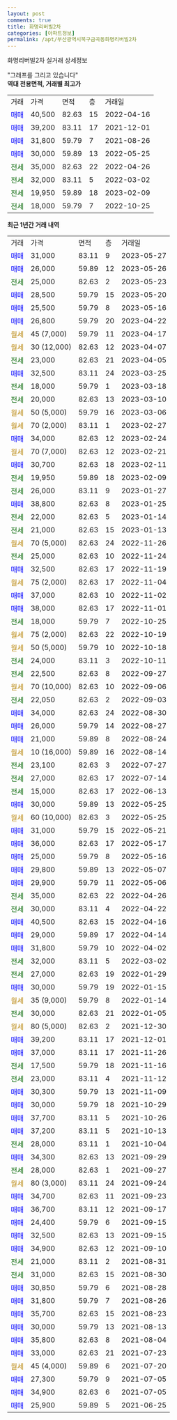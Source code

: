 ```yaml
---
layout: post
comments: true
title: 화명리버빌2차
categories: [아파트정보]
permalink: /apt/부산광역시북구금곡동화명리버빌2차
---
```


화명리버빌2차 실거래 상세정보

<script type="text/javascript">
  google.charts.load('current', {'packages':['line', 'corechart']});
  google.charts.setOnLoadCallback(drawChart);

  function drawChart() {
    var data = new google.visualization.DataTable();
    data.addColumn('date', '거래일');
    data.addColumn('number', "매매");
    data.addColumn('number', "전세");
    data.addColumn('number', "전매");

    data.addRows([[new Date(Date.parse("2023-05-27")), 31000, null, null], [new Date(Date.parse("2023-05-26")), 26000, null, null], [new Date(Date.parse("2023-05-23")), null, 25000, null], [new Date(Date.parse("2023-05-20")), 28500, null, null], [new Date(Date.parse("2023-05-16")), 25500, null, null], [new Date(Date.parse("2023-04-22")), 26800, null, null], [new Date(Date.parse("2023-04-17")), null, null, null], [new Date(Date.parse("2023-04-07")), null, null, null], [new Date(Date.parse("2023-04-05")), null, 23000, null], [new Date(Date.parse("2023-03-25")), 32500, null, null], [new Date(Date.parse("2023-03-18")), null, 18000, null], [new Date(Date.parse("2023-03-10")), null, 20000, null], [new Date(Date.parse("2023-03-06")), null, null, null], [new Date(Date.parse("2023-02-27")), null, null, null], [new Date(Date.parse("2023-02-24")), 34000, null, null], [new Date(Date.parse("2023-02-21")), null, null, null], [new Date(Date.parse("2023-02-11")), 30700, null, null], [new Date(Date.parse("2023-02-09")), null, 19950, null], [new Date(Date.parse("2023-01-27")), null, 26000, null], [new Date(Date.parse("2023-01-25")), 38800, null, null], [new Date(Date.parse("2023-01-14")), null, 22000, null], [new Date(Date.parse("2023-01-13")), null, 21000, null], [new Date(Date.parse("2022-11-26")), null, null, null], [new Date(Date.parse("2022-11-24")), null, 25000, null], [new Date(Date.parse("2022-11-19")), 32500, null, null], [new Date(Date.parse("2022-11-04")), null, null, null], [new Date(Date.parse("2022-11-02")), 37000, null, null], [new Date(Date.parse("2022-11-01")), 38000, null, null], [new Date(Date.parse("2022-10-25")), null, 18000, null], [new Date(Date.parse("2022-10-19")), null, null, null], [new Date(Date.parse("2022-10-18")), null, null, null], [new Date(Date.parse("2022-10-11")), null, 24000, null], [new Date(Date.parse("2022-09-27")), null, 22500, null], [new Date(Date.parse("2022-09-06")), null, null, null], [new Date(Date.parse("2022-09-03")), null, 22050, null], [new Date(Date.parse("2022-08-30")), 34000, null, null], [new Date(Date.parse("2022-08-27")), 26000, null, null], [new Date(Date.parse("2022-08-24")), 21000, null, null], [new Date(Date.parse("2022-08-14")), null, null, null], [new Date(Date.parse("2022-07-27")), null, 23100, null], [new Date(Date.parse("2022-07-14")), null, 27000, null], [new Date(Date.parse("2022-06-13")), null, 15000, null], [new Date(Date.parse("2022-05-25")), 30000, null, null], [new Date(Date.parse("2022-05-25")), null, null, null], [new Date(Date.parse("2022-05-21")), 31000, null, null], [new Date(Date.parse("2022-05-17")), 36000, null, null], [new Date(Date.parse("2022-05-16")), 25000, null, null], [new Date(Date.parse("2022-05-07")), 29800, null, null], [new Date(Date.parse("2022-05-06")), 29900, null, null], [new Date(Date.parse("2022-04-26")), null, 35000, null], [new Date(Date.parse("2022-04-22")), null, 30000, null], [new Date(Date.parse("2022-04-16")), 40500, null, null], [new Date(Date.parse("2022-04-14")), 29000, null, null], [new Date(Date.parse("2022-04-02")), 31800, null, null], [new Date(Date.parse("2022-03-02")), null, 32000, null], [new Date(Date.parse("2022-01-29")), null, 27000, null], [new Date(Date.parse("2022-01-15")), 30000, null, null], [new Date(Date.parse("2022-01-14")), null, null, null], [new Date(Date.parse("2022-01-05")), null, 30000, null], [new Date(Date.parse("2021-12-30")), null, null, null], [new Date(Date.parse("2021-12-01")), 39200, null, null], [new Date(Date.parse("2021-11-26")), 37000, null, null], [new Date(Date.parse("2021-11-16")), null, 17500, null], [new Date(Date.parse("2021-11-12")), null, 23000, null], [new Date(Date.parse("2021-11-09")), 30300, null, null], [new Date(Date.parse("2021-10-29")), 30000, null, null], [new Date(Date.parse("2021-10-26")), 37700, null, null], [new Date(Date.parse("2021-10-13")), 37200, null, null], [new Date(Date.parse("2021-10-04")), null, 28000, null], [new Date(Date.parse("2021-09-29")), 34300, null, null], [new Date(Date.parse("2021-09-27")), null, 28000, null], [new Date(Date.parse("2021-09-24")), null, null, null], [new Date(Date.parse("2021-09-23")), 34700, null, null], [new Date(Date.parse("2021-09-17")), 36700, null, null], [new Date(Date.parse("2021-09-15")), 24400, null, null], [new Date(Date.parse("2021-09-15")), 32500, null, null], [new Date(Date.parse("2021-09-10")), 34900, null, null], [new Date(Date.parse("2021-08-31")), null, 21000, null], [new Date(Date.parse("2021-08-30")), null, 31000, null], [new Date(Date.parse("2021-08-28")), 30850, null, null], [new Date(Date.parse("2021-08-26")), 31800, null, null], [new Date(Date.parse("2021-08-23")), 35700, null, null], [new Date(Date.parse("2021-08-13")), 30000, null, null], [new Date(Date.parse("2021-08-04")), 35800, null, null], [new Date(Date.parse("2021-07-23")), 33000, null, null], [new Date(Date.parse("2021-07-20")), null, null, null], [new Date(Date.parse("2021-07-05")), 27300, null, null], [new Date(Date.parse("2021-07-05")), 34900, null, null], [new Date(Date.parse("2021-06-25")), 25900, null, null]]);

    var options = {
      hAxis: {
        format: 'yyyy/MM/dd'
      },    
      lineWidth: 0,
      pointsVisible: true,    
      title: '최근 1년간 유형별 실거래가 분포',
      legend: { position: 'bottom' }
    };

    var formatter = new google.visualization.NumberFormat({pattern:'###,###'} );
    formatter.format(data, 1);
    formatter.format(data, 2);
    
    setTimeout(function() {
        var chart = new google.visualization.LineChart(document.getElementById('columnchart_material'));
        chart.draw(data, (options));
        document.getElementById('loading').style.display = 'none';
    }, 200);
  }
</script>


<div id="loading" style="z-index:20; display: block; margin-left: 0px">"그래프를 그리고 있습니다"</div>
<div id="columnchart_material" style="width: 95%; margin-left: 0px; display: block"></div>
<!-- contents start -->
<b>역대 전용면적, 거래별 최고가</b>
<table class="sortable">
    <tr>
      <td>거래</td>
      <td>가격</td>
      <td>면적</td>
      <td>층</td>
      <td>거래일</td>
    </tr>
        <tr>
          <td><a style="color: blue">매매</a></td>
          <td>40,500</td>
          <td>82.63</td>
          <td>15</td>
          <td>2022-04-16</td>
        </tr>            <tr>
          <td><a style="color: blue">매매</a></td>
          <td>39,200</td>
          <td>83.11</td>
          <td>17</td>
          <td>2021-12-01</td>
        </tr>            <tr>
          <td><a style="color: blue">매매</a></td>
          <td>31,800</td>
          <td>59.79</td>
          <td>7</td>
          <td>2021-08-26</td>
        </tr>            <tr>
          <td><a style="color: blue">매매</a></td>
          <td>30,000</td>
          <td>59.89</td>
          <td>13</td>
          <td>2022-05-25</td>
        </tr>        
        <tr>
              <td><a style="color: darkgreen">전세</a></td>
              <td>35,000</td>
              <td>82.63</td>
              <td>22</td>
              <td>2022-04-26</td>
            </tr>            <tr>
              <td><a style="color: darkgreen">전세</a></td>
              <td>32,000</td>
              <td>83.11</td>
              <td>5</td>
              <td>2022-03-02</td>
            </tr>            <tr>
              <td><a style="color: darkgreen">전세</a></td>
              <td>19,950</td>
              <td>59.89</td>
              <td>18</td>
              <td>2023-02-09</td>
            </tr>            <tr>
              <td><a style="color: darkgreen">전세</a></td>
              <td>18,000</td>
              <td>59.79</td>
              <td>7</td>
              <td>2022-10-25</td>
            </tr>        
    
</table>

<b>최근 1년간 거래 내역</b>

<table class="sortable">
    <tr>
      <td>거래</td>
      <td>가격</td>
      <td>면적</td>
      <td>층</td>
      <td>거래일</td>
    </tr>
    <tr>
      <td><a style="color: blue">매매</a></td>
      <td>31,000</td>
      <td>83.11</td>
      <td>9</td>
      <td>2023-05-27</td>
    </tr>          <tr>
      <td><a style="color: blue">매매</a></td>
      <td>26,000</td>
      <td>59.89</td>
      <td>12</td>
      <td>2023-05-26</td>
    </tr>          <tr>
      <td><a style="color: darkgreen">전세</a></td>
      <td>25,000</td>
      <td>82.63</td>
      <td>2</td>
      <td>2023-05-23</td>
    </tr>          <tr>
      <td><a style="color: blue">매매</a></td>
      <td>28,500</td>
      <td>59.79</td>
      <td>15</td>
      <td>2023-05-20</td>
    </tr>          <tr>
      <td><a style="color: blue">매매</a></td>
      <td>25,500</td>
      <td>59.79</td>
      <td>8</td>
      <td>2023-05-16</td>
    </tr>          <tr>
      <td><a style="color: blue">매매</a></td>
      <td>26,800</td>
      <td>59.79</td>
      <td>20</td>
      <td>2023-04-22</td>
    </tr>          <tr>
      <td><a style="color: darkgoldenrod">월세</a></td>
      <td>45 (7,000)</td>
      <td>59.79</td>
      <td>11</td>
      <td>2023-04-17</td>
    </tr>          <tr>
      <td><a style="color: darkgoldenrod">월세</a></td>
      <td>30 (12,000)</td>
      <td>82.63</td>
      <td>12</td>
      <td>2023-04-07</td>
    </tr>          <tr>
      <td><a style="color: darkgreen">전세</a></td>
      <td>23,000</td>
      <td>82.63</td>
      <td>21</td>
      <td>2023-04-05</td>
    </tr>          <tr>
      <td><a style="color: blue">매매</a></td>
      <td>32,500</td>
      <td>83.11</td>
      <td>24</td>
      <td>2023-03-25</td>
    </tr>          <tr>
      <td><a style="color: darkgreen">전세</a></td>
      <td>18,000</td>
      <td>59.79</td>
      <td>1</td>
      <td>2023-03-18</td>
    </tr>          <tr>
      <td><a style="color: darkgreen">전세</a></td>
      <td>20,000</td>
      <td>82.63</td>
      <td>13</td>
      <td>2023-03-10</td>
    </tr>          <tr>
      <td><a style="color: darkgoldenrod">월세</a></td>
      <td>50 (5,000)</td>
      <td>59.79</td>
      <td>16</td>
      <td>2023-03-06</td>
    </tr>          <tr>
      <td><a style="color: darkgoldenrod">월세</a></td>
      <td>70 (2,000)</td>
      <td>83.11</td>
      <td>1</td>
      <td>2023-02-27</td>
    </tr>          <tr>
      <td><a style="color: blue">매매</a></td>
      <td>34,000</td>
      <td>82.63</td>
      <td>12</td>
      <td>2023-02-24</td>
    </tr>          <tr>
      <td><a style="color: darkgoldenrod">월세</a></td>
      <td>70 (7,000)</td>
      <td>82.63</td>
      <td>12</td>
      <td>2023-02-21</td>
    </tr>          <tr>
      <td><a style="color: blue">매매</a></td>
      <td>30,700</td>
      <td>82.63</td>
      <td>18</td>
      <td>2023-02-11</td>
    </tr>          <tr>
      <td><a style="color: darkgreen">전세</a></td>
      <td>19,950</td>
      <td>59.89</td>
      <td>18</td>
      <td>2023-02-09</td>
    </tr>          <tr>
      <td><a style="color: darkgreen">전세</a></td>
      <td>26,000</td>
      <td>83.11</td>
      <td>9</td>
      <td>2023-01-27</td>
    </tr>          <tr>
      <td><a style="color: blue">매매</a></td>
      <td>38,800</td>
      <td>82.63</td>
      <td>8</td>
      <td>2023-01-25</td>
    </tr>          <tr>
      <td><a style="color: darkgreen">전세</a></td>
      <td>22,000</td>
      <td>82.63</td>
      <td>5</td>
      <td>2023-01-14</td>
    </tr>          <tr>
      <td><a style="color: darkgreen">전세</a></td>
      <td>21,000</td>
      <td>82.63</td>
      <td>15</td>
      <td>2023-01-13</td>
    </tr>          <tr>
      <td><a style="color: darkgoldenrod">월세</a></td>
      <td>70 (5,000)</td>
      <td>82.63</td>
      <td>24</td>
      <td>2022-11-26</td>
    </tr>          <tr>
      <td><a style="color: darkgreen">전세</a></td>
      <td>25,000</td>
      <td>82.63</td>
      <td>10</td>
      <td>2022-11-24</td>
    </tr>          <tr>
      <td><a style="color: blue">매매</a></td>
      <td>32,500</td>
      <td>82.63</td>
      <td>17</td>
      <td>2022-11-19</td>
    </tr>          <tr>
      <td><a style="color: darkgoldenrod">월세</a></td>
      <td>75 (2,000)</td>
      <td>82.63</td>
      <td>17</td>
      <td>2022-11-04</td>
    </tr>          <tr>
      <td><a style="color: blue">매매</a></td>
      <td>37,000</td>
      <td>82.63</td>
      <td>10</td>
      <td>2022-11-02</td>
    </tr>          <tr>
      <td><a style="color: blue">매매</a></td>
      <td>38,000</td>
      <td>82.63</td>
      <td>17</td>
      <td>2022-11-01</td>
    </tr>          <tr>
      <td><a style="color: darkgreen">전세</a></td>
      <td>18,000</td>
      <td>59.79</td>
      <td>7</td>
      <td>2022-10-25</td>
    </tr>          <tr>
      <td><a style="color: darkgoldenrod">월세</a></td>
      <td>75 (2,000)</td>
      <td>82.63</td>
      <td>22</td>
      <td>2022-10-19</td>
    </tr>          <tr>
      <td><a style="color: darkgoldenrod">월세</a></td>
      <td>50 (5,000)</td>
      <td>59.79</td>
      <td>10</td>
      <td>2022-10-18</td>
    </tr>          <tr>
      <td><a style="color: darkgreen">전세</a></td>
      <td>24,000</td>
      <td>83.11</td>
      <td>3</td>
      <td>2022-10-11</td>
    </tr>          <tr>
      <td><a style="color: darkgreen">전세</a></td>
      <td>22,500</td>
      <td>82.63</td>
      <td>8</td>
      <td>2022-09-27</td>
    </tr>          <tr>
      <td><a style="color: darkgoldenrod">월세</a></td>
      <td>70 (10,000)</td>
      <td>82.63</td>
      <td>10</td>
      <td>2022-09-06</td>
    </tr>          <tr>
      <td><a style="color: darkgreen">전세</a></td>
      <td>22,050</td>
      <td>82.63</td>
      <td>2</td>
      <td>2022-09-03</td>
    </tr>          <tr>
      <td><a style="color: blue">매매</a></td>
      <td>34,000</td>
      <td>82.63</td>
      <td>24</td>
      <td>2022-08-30</td>
    </tr>          <tr>
      <td><a style="color: blue">매매</a></td>
      <td>26,000</td>
      <td>59.79</td>
      <td>14</td>
      <td>2022-08-27</td>
    </tr>          <tr>
      <td><a style="color: blue">매매</a></td>
      <td>21,000</td>
      <td>59.89</td>
      <td>8</td>
      <td>2022-08-24</td>
    </tr>          <tr>
      <td><a style="color: darkgoldenrod">월세</a></td>
      <td>10 (16,000)</td>
      <td>59.89</td>
      <td>16</td>
      <td>2022-08-14</td>
    </tr>          <tr>
      <td><a style="color: darkgreen">전세</a></td>
      <td>23,100</td>
      <td>82.63</td>
      <td>3</td>
      <td>2022-07-27</td>
    </tr>          <tr>
      <td><a style="color: darkgreen">전세</a></td>
      <td>27,000</td>
      <td>82.63</td>
      <td>17</td>
      <td>2022-07-14</td>
    </tr>          <tr>
      <td><a style="color: darkgreen">전세</a></td>
      <td>15,000</td>
      <td>82.63</td>
      <td>17</td>
      <td>2022-06-13</td>
    </tr>          <tr>
      <td><a style="color: blue">매매</a></td>
      <td>30,000</td>
      <td>59.89</td>
      <td>13</td>
      <td>2022-05-25</td>
    </tr>          <tr>
      <td><a style="color: darkgoldenrod">월세</a></td>
      <td>60 (10,000)</td>
      <td>82.63</td>
      <td>3</td>
      <td>2022-05-25</td>
    </tr>          <tr>
      <td><a style="color: blue">매매</a></td>
      <td>31,000</td>
      <td>59.79</td>
      <td>15</td>
      <td>2022-05-21</td>
    </tr>          <tr>
      <td><a style="color: blue">매매</a></td>
      <td>36,000</td>
      <td>82.63</td>
      <td>17</td>
      <td>2022-05-17</td>
    </tr>          <tr>
      <td><a style="color: blue">매매</a></td>
      <td>25,000</td>
      <td>59.79</td>
      <td>8</td>
      <td>2022-05-16</td>
    </tr>          <tr>
      <td><a style="color: blue">매매</a></td>
      <td>29,800</td>
      <td>59.89</td>
      <td>13</td>
      <td>2022-05-07</td>
    </tr>          <tr>
      <td><a style="color: blue">매매</a></td>
      <td>29,900</td>
      <td>59.79</td>
      <td>11</td>
      <td>2022-05-06</td>
    </tr>          <tr>
      <td><a style="color: darkgreen">전세</a></td>
      <td>35,000</td>
      <td>82.63</td>
      <td>22</td>
      <td>2022-04-26</td>
    </tr>          <tr>
      <td><a style="color: darkgreen">전세</a></td>
      <td>30,000</td>
      <td>83.11</td>
      <td>4</td>
      <td>2022-04-22</td>
    </tr>          <tr>
      <td><a style="color: blue">매매</a></td>
      <td>40,500</td>
      <td>82.63</td>
      <td>15</td>
      <td>2022-04-16</td>
    </tr>          <tr>
      <td><a style="color: blue">매매</a></td>
      <td>29,000</td>
      <td>59.89</td>
      <td>17</td>
      <td>2022-04-14</td>
    </tr>          <tr>
      <td><a style="color: blue">매매</a></td>
      <td>31,800</td>
      <td>59.79</td>
      <td>10</td>
      <td>2022-04-02</td>
    </tr>          <tr>
      <td><a style="color: darkgreen">전세</a></td>
      <td>32,000</td>
      <td>83.11</td>
      <td>5</td>
      <td>2022-03-02</td>
    </tr>          <tr>
      <td><a style="color: darkgreen">전세</a></td>
      <td>27,000</td>
      <td>82.63</td>
      <td>19</td>
      <td>2022-01-29</td>
    </tr>          <tr>
      <td><a style="color: blue">매매</a></td>
      <td>30,000</td>
      <td>59.79</td>
      <td>19</td>
      <td>2022-01-15</td>
    </tr>          <tr>
      <td><a style="color: darkgoldenrod">월세</a></td>
      <td>35 (9,000)</td>
      <td>59.79</td>
      <td>8</td>
      <td>2022-01-14</td>
    </tr>          <tr>
      <td><a style="color: darkgreen">전세</a></td>
      <td>30,000</td>
      <td>82.63</td>
      <td>21</td>
      <td>2022-01-05</td>
    </tr>          <tr>
      <td><a style="color: darkgoldenrod">월세</a></td>
      <td>80 (5,000)</td>
      <td>82.63</td>
      <td>2</td>
      <td>2021-12-30</td>
    </tr>          <tr>
      <td><a style="color: blue">매매</a></td>
      <td>39,200</td>
      <td>83.11</td>
      <td>17</td>
      <td>2021-12-01</td>
    </tr>          <tr>
      <td><a style="color: blue">매매</a></td>
      <td>37,000</td>
      <td>83.11</td>
      <td>17</td>
      <td>2021-11-26</td>
    </tr>          <tr>
      <td><a style="color: darkgreen">전세</a></td>
      <td>17,500</td>
      <td>59.79</td>
      <td>18</td>
      <td>2021-11-16</td>
    </tr>          <tr>
      <td><a style="color: darkgreen">전세</a></td>
      <td>23,000</td>
      <td>83.11</td>
      <td>4</td>
      <td>2021-11-12</td>
    </tr>          <tr>
      <td><a style="color: blue">매매</a></td>
      <td>30,300</td>
      <td>59.79</td>
      <td>13</td>
      <td>2021-11-09</td>
    </tr>          <tr>
      <td><a style="color: blue">매매</a></td>
      <td>30,000</td>
      <td>59.79</td>
      <td>18</td>
      <td>2021-10-29</td>
    </tr>          <tr>
      <td><a style="color: blue">매매</a></td>
      <td>37,700</td>
      <td>83.11</td>
      <td>5</td>
      <td>2021-10-26</td>
    </tr>          <tr>
      <td><a style="color: blue">매매</a></td>
      <td>37,200</td>
      <td>83.11</td>
      <td>5</td>
      <td>2021-10-13</td>
    </tr>          <tr>
      <td><a style="color: darkgreen">전세</a></td>
      <td>28,000</td>
      <td>83.11</td>
      <td>1</td>
      <td>2021-10-04</td>
    </tr>          <tr>
      <td><a style="color: blue">매매</a></td>
      <td>34,300</td>
      <td>82.63</td>
      <td>13</td>
      <td>2021-09-29</td>
    </tr>          <tr>
      <td><a style="color: darkgreen">전세</a></td>
      <td>28,000</td>
      <td>82.63</td>
      <td>1</td>
      <td>2021-09-27</td>
    </tr>          <tr>
      <td><a style="color: darkgoldenrod">월세</a></td>
      <td>80 (3,000)</td>
      <td>83.11</td>
      <td>24</td>
      <td>2021-09-24</td>
    </tr>          <tr>
      <td><a style="color: blue">매매</a></td>
      <td>34,700</td>
      <td>82.63</td>
      <td>11</td>
      <td>2021-09-23</td>
    </tr>          <tr>
      <td><a style="color: blue">매매</a></td>
      <td>36,700</td>
      <td>83.11</td>
      <td>12</td>
      <td>2021-09-17</td>
    </tr>          <tr>
      <td><a style="color: blue">매매</a></td>
      <td>24,400</td>
      <td>59.79</td>
      <td>6</td>
      <td>2021-09-15</td>
    </tr>          <tr>
      <td><a style="color: blue">매매</a></td>
      <td>32,500</td>
      <td>82.63</td>
      <td>13</td>
      <td>2021-09-15</td>
    </tr>          <tr>
      <td><a style="color: blue">매매</a></td>
      <td>34,900</td>
      <td>82.63</td>
      <td>12</td>
      <td>2021-09-10</td>
    </tr>          <tr>
      <td><a style="color: darkgreen">전세</a></td>
      <td>21,000</td>
      <td>83.11</td>
      <td>2</td>
      <td>2021-08-31</td>
    </tr>          <tr>
      <td><a style="color: darkgreen">전세</a></td>
      <td>31,000</td>
      <td>82.63</td>
      <td>15</td>
      <td>2021-08-30</td>
    </tr>          <tr>
      <td><a style="color: blue">매매</a></td>
      <td>30,850</td>
      <td>59.79</td>
      <td>6</td>
      <td>2021-08-28</td>
    </tr>          <tr>
      <td><a style="color: blue">매매</a></td>
      <td>31,800</td>
      <td>59.79</td>
      <td>7</td>
      <td>2021-08-26</td>
    </tr>          <tr>
      <td><a style="color: blue">매매</a></td>
      <td>35,700</td>
      <td>82.63</td>
      <td>15</td>
      <td>2021-08-23</td>
    </tr>          <tr>
      <td><a style="color: blue">매매</a></td>
      <td>30,000</td>
      <td>59.79</td>
      <td>13</td>
      <td>2021-08-13</td>
    </tr>          <tr>
      <td><a style="color: blue">매매</a></td>
      <td>35,800</td>
      <td>82.63</td>
      <td>8</td>
      <td>2021-08-04</td>
    </tr>          <tr>
      <td><a style="color: blue">매매</a></td>
      <td>33,000</td>
      <td>82.63</td>
      <td>21</td>
      <td>2021-07-23</td>
    </tr>          <tr>
      <td><a style="color: darkgoldenrod">월세</a></td>
      <td>45 (4,000)</td>
      <td>59.89</td>
      <td>6</td>
      <td>2021-07-20</td>
    </tr>          <tr>
      <td><a style="color: blue">매매</a></td>
      <td>27,300</td>
      <td>59.79</td>
      <td>9</td>
      <td>2021-07-05</td>
    </tr>          <tr>
      <td><a style="color: blue">매매</a></td>
      <td>34,900</td>
      <td>82.63</td>
      <td>6</td>
      <td>2021-07-05</td>
    </tr>          <tr>
      <td><a style="color: blue">매매</a></td>
      <td>25,900</td>
      <td>59.89</td>
      <td>5</td>
      <td>2021-06-25</td>
    </tr>      </table>
<!-- contents end -->    

